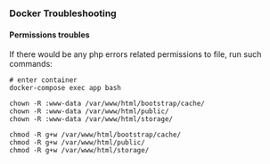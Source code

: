 ### Docker Troubleshooting

#### Permissions troubles

If there would be any php errors related permissions to file, run such commands:

```shell
# enter container
docker-compose exec app bash

chown -R :www-data /var/www/html/bootstrap/cache/
chown -R :www-data /var/www/html/public/
chown -R :www-data /var/www/html/storage/

chmod -R g+w /var/www/html/bootstrap/cache/
chmod -R g+w /var/www/html/public/
chmod -R g+w /var/www/html/storage/
```
